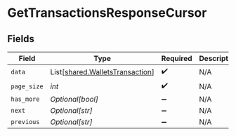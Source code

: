 # GetTransactionsResponseCursor


## Fields

| Field                                                                        | Type                                                                         | Required                                                                     | Description                                                                  | Example                                                                      |
| ---------------------------------------------------------------------------- | ---------------------------------------------------------------------------- | ---------------------------------------------------------------------------- | ---------------------------------------------------------------------------- | ---------------------------------------------------------------------------- |
| `data`                                                                       | List[[shared.WalletsTransaction](../../models/shared/walletstransaction.md)] | :heavy_check_mark:                                                           | N/A                                                                          |                                                                              |
| `page_size`                                                                  | *int*                                                                        | :heavy_check_mark:                                                           | N/A                                                                          | 15                                                                           |
| `has_more`                                                                   | *Optional[bool]*                                                             | :heavy_minus_sign:                                                           | N/A                                                                          | false                                                                        |
| `next`                                                                       | *Optional[str]*                                                              | :heavy_minus_sign:                                                           | N/A                                                                          |                                                                              |
| `previous`                                                                   | *Optional[str]*                                                              | :heavy_minus_sign:                                                           | N/A                                                                          | YXVsdCBhbmQgYSBtYXhpbXVtIG1heF9yZXN1bHRzLol=                                 |